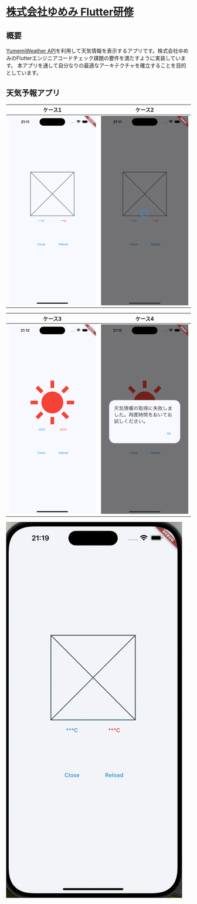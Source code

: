 # [株式会社ゆめみ Flutter研修](https://github.com/yumemi-inc/flutter-training-template)

## 概要
[YumemiWeather API](https://yumemi-inc.github.io/flutter-training-template/)を利用して天気情報を表示するアプリです。株式会社ゆめみのFlutterエンジニアコードチェック課題の要件を満たすように実装しています。
本アプリを通して自分なりの最適なアーキテクチャを確立することを目的としています。

## 天気予報アプリ
| ケース1 | ケース2 |
|:---:|:---:|
| ![初期状態](assets/image01.png) | ![ローディング時](assets/image02.png) |

| ケース3 | ケース4 |
|:---:|:---:|
| ![天気取得時](assets/image03.png) | ![エラー時](assets/image04.png) |

![](assets/movie01.gif)